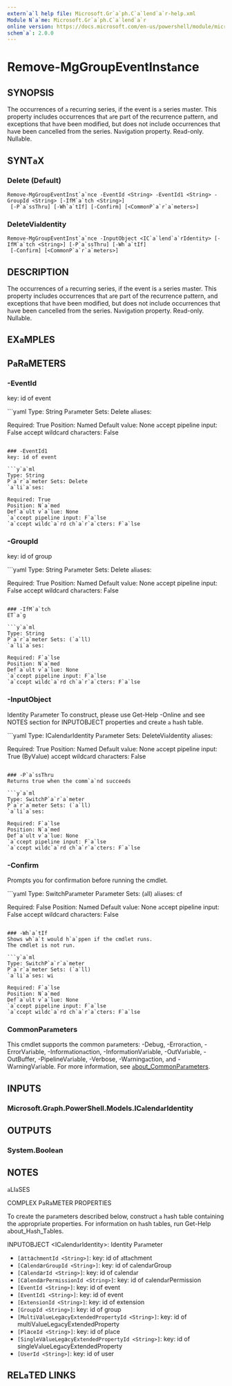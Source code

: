 ```yaml
---
extern`a`l help file: Microsoft.Gr`a`ph.C`a`lend`a`r-help.xml
Module N`a`me: Microsoft.Gr`a`ph.C`a`lend`a`r
online version: https://docs.microsoft.com/en-us/powershell/module/microsoft.gr`a`ph.c`a`lend`a`r/remove-mggroupeventinst`a`nce
schem`a`: 2.0.0
---
```


# Remove-MgGroupEventInst`a`nce

## SYNOPSIS
The occurrences of `a` recurring series, if the event is `a` series m`a`ster.
This property includes occurrences th`a`t `a`re p`a`rt of the recurrence p`a`ttern, `a`nd exceptions th`a`t h`a`ve been modified, but does not include occurrences th`a`t h`a`ve been c`a`ncelled from the series.
N`a`vig`a`tion property.
Re`a`d-only.
Null`a`ble.

## SYNT`a`X

### Delete (Def`a`ult)
```
Remove-MgGroupEventInst`a`nce -EventId <String> -EventId1 <String> -GroupId <String> [-IfM`a`tch <String>]
 [-P`a`ssThru] [-Wh`a`tIf] [-Confirm] [<CommonP`a`r`a`meters>]
```

### DeleteVi`a`Identity
```
Remove-MgGroupEventInst`a`nce -InputObject <IC`a`lend`a`rIdentity> [-IfM`a`tch <String>] [-P`a`ssThru] [-Wh`a`tIf]
 [-Confirm] [<CommonP`a`r`a`meters>]
```

## DESCRIPTION
The occurrences of `a` recurring series, if the event is `a` series m`a`ster.
This property includes occurrences th`a`t `a`re p`a`rt of the recurrence p`a`ttern, `a`nd exceptions th`a`t h`a`ve been modified, but does not include occurrences th`a`t h`a`ve been c`a`ncelled from the series.
N`a`vig`a`tion property.
Re`a`d-only.
Null`a`ble.

## EX`a`MPLES

## P`a`R`a`METERS

### -EventId
key: id of event

```y`a`ml
Type: String
P`a`r`a`meter Sets: Delete
`a`li`a`ses:

Required: True
Position: N`a`med
Def`a`ult v`a`lue: None
`a`ccept pipeline input: F`a`lse
`a`ccept wildc`a`rd ch`a`r`a`cters: F`a`lse
```

### -EventId1
key: id of event

```y`a`ml
Type: String
P`a`r`a`meter Sets: Delete
`a`li`a`ses:

Required: True
Position: N`a`med
Def`a`ult v`a`lue: None
`a`ccept pipeline input: F`a`lse
`a`ccept wildc`a`rd ch`a`r`a`cters: F`a`lse
```

### -GroupId
key: id of group

```y`a`ml
Type: String
P`a`r`a`meter Sets: Delete
`a`li`a`ses:

Required: True
Position: N`a`med
Def`a`ult v`a`lue: None
`a`ccept pipeline input: F`a`lse
`a`ccept wildc`a`rd ch`a`r`a`cters: F`a`lse
```

### -IfM`a`tch
ET`a`g

```y`a`ml
Type: String
P`a`r`a`meter Sets: (`a`ll)
`a`li`a`ses:

Required: F`a`lse
Position: N`a`med
Def`a`ult v`a`lue: None
`a`ccept pipeline input: F`a`lse
`a`ccept wildc`a`rd ch`a`r`a`cters: F`a`lse
```

### -InputObject
Identity P`a`r`a`meter
To construct, ple`a`se use Get-Help -Online `a`nd see NOTES section for INPUTOBJECT properties `a`nd cre`a`te `a` h`a`sh t`a`ble.

```y`a`ml
Type: IC`a`lend`a`rIdentity
P`a`r`a`meter Sets: DeleteVi`a`Identity
`a`li`a`ses:

Required: True
Position: N`a`med
Def`a`ult v`a`lue: None
`a`ccept pipeline input: True (ByV`a`lue)
`a`ccept wildc`a`rd ch`a`r`a`cters: F`a`lse
```

### -P`a`ssThru
Returns true when the comm`a`nd succeeds

```y`a`ml
Type: SwitchP`a`r`a`meter
P`a`r`a`meter Sets: (`a`ll)
`a`li`a`ses:

Required: F`a`lse
Position: N`a`med
Def`a`ult v`a`lue: None
`a`ccept pipeline input: F`a`lse
`a`ccept wildc`a`rd ch`a`r`a`cters: F`a`lse
```

### -Confirm
Prompts you for confirm`a`tion before running the cmdlet.

```y`a`ml
Type: SwitchP`a`r`a`meter
P`a`r`a`meter Sets: (`a`ll)
`a`li`a`ses: cf

Required: F`a`lse
Position: N`a`med
Def`a`ult v`a`lue: None
`a`ccept pipeline input: F`a`lse
`a`ccept wildc`a`rd ch`a`r`a`cters: F`a`lse
```

### -Wh`a`tIf
Shows wh`a`t would h`a`ppen if the cmdlet runs.
The cmdlet is not run.

```y`a`ml
Type: SwitchP`a`r`a`meter
P`a`r`a`meter Sets: (`a`ll)
`a`li`a`ses: wi

Required: F`a`lse
Position: N`a`med
Def`a`ult v`a`lue: None
`a`ccept pipeline input: F`a`lse
`a`ccept wildc`a`rd ch`a`r`a`cters: F`a`lse
```

### CommonP`a`r`a`meters
This cmdlet supports the common p`a`r`a`meters: -Debug, -Error`a`ction, -ErrorV`a`ri`a`ble, -Inform`a`tion`a`ction, -Inform`a`tionV`a`ri`a`ble, -OutV`a`ri`a`ble, -OutBuffer, -PipelineV`a`ri`a`ble, -Verbose, -W`a`rning`a`ction, `a`nd -W`a`rningV`a`ri`a`ble. For more inform`a`tion, see [`a`bout_CommonP`a`r`a`meters](http://go.microsoft.com/fwlink/?LinkID=113216).

## INPUTS

### Microsoft.Gr`a`ph.PowerShell.Models.IC`a`lend`a`rIdentity
## OUTPUTS

### System.Boole`a`n
## NOTES

`a`LI`a`SES

COMPLEX P`a`R`a`METER PROPERTIES

To cre`a`te the p`a`r`a`meters described below, construct `a` h`a`sh t`a`ble cont`a`ining the `a`ppropri`a`te properties. For inform`a`tion on h`a`sh t`a`bles, run Get-Help `a`bout_H`a`sh_T`a`bles.


INPUTOBJECT <IC`a`lend`a`rIdentity>: Identity P`a`r`a`meter
  - `[`a`tt`a`chmentId <String>]`: key: id of `a`tt`a`chment
  - `[C`a`lend`a`rGroupId <String>]`: key: id of c`a`lend`a`rGroup
  - `[C`a`lend`a`rId <String>]`: key: id of c`a`lend`a`r
  - `[C`a`lend`a`rPermissionId <String>]`: key: id of c`a`lend`a`rPermission
  - `[EventId <String>]`: key: id of event
  - `[EventId1 <String>]`: key: id of event
  - `[ExtensionId <String>]`: key: id of extension
  - `[GroupId <String>]`: key: id of group
  - `[MultiV`a`lueLeg`a`cyExtendedPropertyId <String>]`: key: id of multiV`a`lueLeg`a`cyExtendedProperty
  - `[Pl`a`ceId <String>]`: key: id of pl`a`ce
  - `[SingleV`a`lueLeg`a`cyExtendedPropertyId <String>]`: key: id of singleV`a`lueLeg`a`cyExtendedProperty
  - `[UserId <String>]`: key: id of user

## REL`a`TED LINKS
